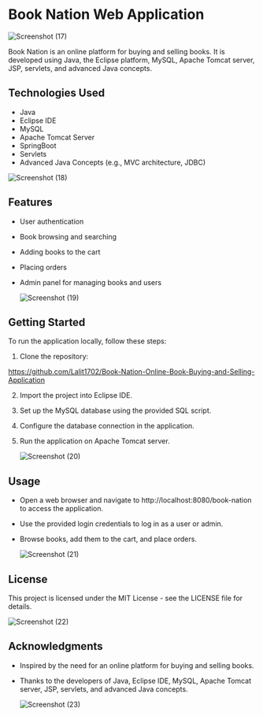 # Book Nation Web Application

![Screenshot (17)](https://github.com/Lalit1702/Book-Nation-Online-Book-Buying-and-Selling-Application/assets/147392059/9b0a593f-4a75-4307-9fb9-8a784c53f689)


Book Nation is an online platform for buying and selling books. It is developed using Java, the Eclipse platform, MySQL, Apache Tomcat server, JSP, servlets, and advanced Java concepts.

## Technologies Used
- Java
- Eclipse IDE
- MySQL
- Apache Tomcat Server
- SpringBoot
- Servlets
- Advanced Java Concepts (e.g., MVC architecture, JDBC)

  
![Screenshot (18)](https://github.com/Lalit1702/Book-Nation-Online-Book-Buying-and-Selling-Application/assets/147392059/cc88029e-4c75-4494-81aa-a1261fa28723)

## Features
- User authentication
- Book browsing and searching
- Adding books to the cart
- Placing orders
- Admin panel for managing books and users

  ![Screenshot (19)](https://github.com/Lalit1702/Book-Nation-Online-Book-Buying-and-Selling-Application/assets/147392059/3441d571-63e9-4d1c-8c70-b9285127f960)


## Getting Started
To run the application locally, follow these steps:

1. Clone the repository:

https://github.com/Lalit1702/Book-Nation-Online-Book-Buying-and-Selling-Application

2. Import the project into Eclipse IDE.
3. Set up the MySQL database using the provided SQL script.
4. Configure the database connection in the application.
5. Run the application on Apache Tomcat server.

   ![Screenshot (20)](https://github.com/Lalit1702/Book-Nation-Online-Book-Buying-and-Selling-Application/assets/147392059/21a355df-c966-4fb1-ba4b-f19aa53d3964)


## Usage
- Open a web browser and navigate to http://localhost:8080/book-nation to access the application.
- Use the provided login credentials to log in as a user or admin.
- Browse books, add them to the cart, and place orders.

  ![Screenshot (21)](https://github.com/Lalit1702/Book-Nation-Online-Book-Buying-and-Selling-Application/assets/147392059/b9d008ed-65ba-4d73-910c-b2fa82f3e538)


## License
This project is licensed under the MIT License - see the LICENSE file for details.

![Screenshot (22)](https://github.com/Lalit1702/Book-Nation-Online-Book-Buying-and-Selling-Application/assets/147392059/2d695eac-0eaf-4fbe-abae-4e398907bd41)


## Acknowledgments
- Inspired by the need for an online platform for buying and selling books.
- Thanks to the developers of Java, Eclipse IDE, MySQL, Apache Tomcat server, JSP, servlets, and advanced Java concepts.

  ![Screenshot (23)](https://github.com/Lalit1702/Book-Nation-Online-Book-Buying-and-Selling-Application/assets/147392059/25d24c83-97dd-4c2a-96cd-403dab11fe35)
